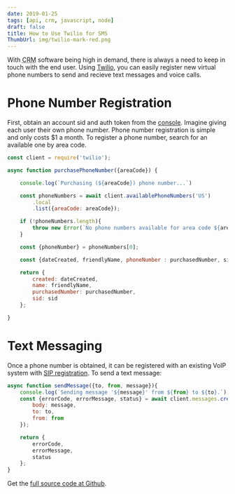 ```yaml
---
date: 2019-01-25
tags: [api, crm, javascript, node]
draft: false
title: How to Use Twilio for SMS
ThumbUrl: img/twilio-mark-red.png
---
```


With <abbr title="customer relation management">CRM</abbr> software being high in demand, there is always a need to keep in touch with the end user. Using [Twilio](https://www.twilio.com/), you can easily register new virtual phone numbers to send and recieve text messages and voice calls.

# Phone Number Registration

First, obtain an account sid and auth token from the [console](https://www.twilio.com/console). Imagine giving each user their own phone number. Phone number registration is simple and only costs $1 a month. To register a phone number, search for an available one by area code.

```javascript
const client = require('twilio');

async function purchasePhoneNumber({areaCode}) {

    console.log(`Purchasing (${areaCode}) phone number...`)

    const phoneNumbers = await client.availablePhoneNumbers('US')
        .local
        .list({areaCode: areaCode});

    if (!phoneNumbers.length){
        throw new Error(`No phone numbers available for area code ${areaCode}. Try another area code.`);
    }

    const {phoneNumber} = phoneNumbers[0];

    const {dateCreated, friendlyName, phoneNumber : purchasedNumber, sid} = await client.incomingPhoneNumbers.create({phoneNumber: phoneNumber})

    return {
        created: dateCreated,
        name: friendlyName,
        purchasedNumber: purchasedNumber,
        sid: sid
    };

}
```

# Text Messaging

Once a phone number is obtained, it can be registered with an existing VoIP system with [SIP registration](https://www.twilio.com/docs/voice/api/sip-registration). To send a text message:

```javascript
async function sendMessage({to, from, message}){
    console.log(`Sending message '${message}' from ${from} to ${to}.`)
    const {errorCode, errorMessage, status} = await client.messages.create({
        body: message,
        to: to,
        from: from
    });

    return {
        errorCode, 
        errorMessage, 
        status
    };
}

```

Get the [full source code at Github](https://github.com/szahn/TwilioIntegration).